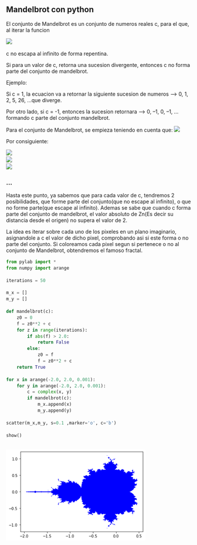## Mandelbrot con python


El conjunto de Mandelbrot es un conjunto de numeros reales c, para el que, al iterar la funcion

<img src="https://latex.codecogs.com/gif.latex?f(z)=z^2+c" /> 

c no escapa al infinito de forma repentina.

Si para un valor de c, retorna una sucesion divergente, entonces c no forma parte del conjunto de mandelbrot.

Ejemplo:

Si c = 1, la ecuacion va a retornar la siguiente sucesion de numeros --> 0, 1, 2, 5, 26, …que diverge.

Por otro lado, si c = -1, entonces la sucesion retornara --> 0, –1, 0, –1, …formando c parte del conjunto mandelbrot.

Para el conjunto de Mandelbrot, se empieza teniendo en cuenta que: <img src="https://latex.codecogs.com/gif.latex?z_0=0" /> 

Por consiguiente:

<img src="https://latex.codecogs.com/gif.latex?z_1=f(z_0)=z_0^2+(-1)=0^2+(-1)=-1" /> <br />
<img src="https://latex.codecogs.com/gif.latex?z_2=f(z_1)=z_1^2+(-1)=(-1)^2+(-1)=0" /> <br />
<img src="https://latex.codecogs.com/gif.latex?z_3=f(z_2)=z_2^2+(-1)=0^2+(-1)=-1" /> <br />
### ...

Hasta este punto, ya sabemos que para cada valor de c, tendremos 2 posibilidades, que forme parte del conjunto(que no escape al infinito), o que no forme parte(que escape al infinito). Ademas se sabe que cuando c forma parte del conjunto de mandelbrot, el valor absoluto de Zn(Es decir su distancia desde el origen) no supera el valor de 2.

La idea es iterar sobre cada uno de los pixeles en un plano imaginario, asignandole a c el valor de dicho pixel, comprobando asi si este forma o no parte del conjunto. Si coloreamos cada pixel segun si pertenece o no al conjunto de Mandelbrot, obtendremos el famoso fractal.  


```python
from pylab import *
from numpy import arange

iterations = 50

m_x = []
m_y = []

def mandelbrot(c):
    z0 = 0
    f = z0**2 + c
    for z in range(iterations):
        if abs(f) > 2.0:
            return False
        else:
            z0 = f
            f = z0**2 + c
    return True
  
for x in arange(-2.0, 2.0, 0.001):
    for y in arange(-2.0, 2.0, 0.001):
        c = complex(x, y)
        if mandelbrot(c):
            m_x.append(x)
            m_y.append(y)

scatter(m_x,m_y, s=0.1 ,marker='o', c='b')

show()
            
```


![png](output_1_0.png)



```python

```

